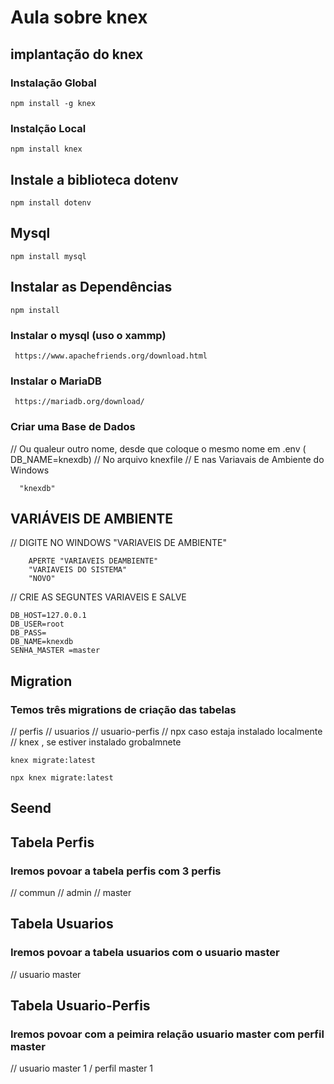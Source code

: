 # Aula sobre knex

## implantação do knex

### Instalação Global

    npm install -g knex

### Instalção Local

    npm install knex

## Instale a biblioteca dotenv

    npm install dotenv

## Mysql

    npm install mysql

## Instalar as Dependências

    npm install

### Instalar o mysql (uso o xammp)

     https://www.apachefriends.org/download.html

### Instalar o MariaDB

     https://mariadb.org/download/

### Criar uma Base de Dados

// Ou qualeur outro nome, desde que coloque o mesmo nome em .env ( DB_NAME=knexdb)
// No arquivo knexfile
// E nas Variavais de Ambiente do Windows

      "knexdb"

## VARIÁVEIS DE AMBIENTE

// DIGITE NO WINDOWS
"VARIAVEIS DE AMBIENTE"

        APERTE "VARIAVEIS DEAMBIENTE"
        "VARIAVEIS DO SISTEMA"
        "NOVO"

// CRIE AS SEGUNTES VARIAVEIS E SALVE

    DB_HOST=127.0.0.1
    DB_USER=root
    DB_PASS=
    DB_NAME=knexdb
    SENHA_MASTER =master

## Migration

### Temos três migrations de criação das tabelas

// perfis
// usuarios
// usuario-perfis
// npx caso estaja instalado localmente
// knex , se estiver instalado grobalmnete

    knex migrate:latest

    npx knex migrate:latest

## Seend

## Tabela Perfis

### Iremos povoar a tabela perfis com 3 perfis

// commun
// admin
// master

## Tabela Usuarios

### Iremos povoar a tabela usuarios com o usuario master

// usuario master

## Tabela Usuario-Perfis

### Iremos povoar com a peimira relação usuario master com perfil master

// usuario master 1 / perfil master 1
